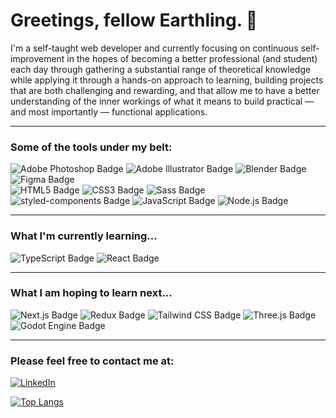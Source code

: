 # Greetings, fellow Earthling. 👷

I'm a self-taught web developer and currently focusing on continuous self-improvement in the hopes of becoming a better professional (and student) each day through gathering a substantial range of theoretical knowledge while applying it through a hands-on approach to learning, building projects that are both challenging and rewarding, and that allow me to have a better understanding of the inner workings of what it means to build practical — and most importantly — functional applications.

***

### Some of the tools under my belt:

![Adobe Photoshop Badge](https://img.shields.io/badge/Adobe%20Photoshop-31A8FF?logo=adobephotoshop&logoColor=fff&style=plastic)
![Adobe Illustrator Badge](https://img.shields.io/badge/Adobe%20Illustrator-FF9A00?logo=adobeillustrator&logoColor=fff&style=plastic)
![Blender Badge](https://img.shields.io/badge/Blender-F5792A?logo=blender&logoColor=fff&style=plastic)
![Figma Badge](https://img.shields.io/badge/Figma-F24E1E?logo=figma&logoColor=fff&style=plastic)
<br>
![HTML5 Badge](https://img.shields.io/badge/HTML5-E34F26?logo=html5&logoColor=fff&style=plastic)
![CSS3 Badge](https://img.shields.io/badge/CSS3-1572B6?logo=css3&logoColor=fff&style=plastic)
![Sass Badge](https://img.shields.io/badge/Sass-C69?logo=sass&logoColor=fff&style=plastic)
![styled-components Badge](https://img.shields.io/badge/styled--components-DB7093?logo=styledcomponents&logoColor=fff&style=plastic)
![JavaScript Badge](https://img.shields.io/badge/JavaScript-F7DF1E?logo=javascript&logoColor=000&style=plastic)
![Node.js Badge](https://img.shields.io/badge/Node.js-393?logo=nodedotjs&logoColor=fff&style=plastic)

***

### What I'm currently learning...

![TypeScript Badge](https://img.shields.io/badge/TypeScript-3178C6?logo=typescript&logoColor=fff&style=plastic)
![React Badge](https://img.shields.io/badge/React-61DAFB?logo=react&logoColor=000&style=plastic)

***

### What I am hoping to learn next...

![Next.js Badge](https://img.shields.io/badge/Next.js-000?logo=nextdotjs&logoColor=fff&style=plastic)
![Redux Badge](https://img.shields.io/badge/Redux-764ABC?logo=redux&logoColor=fff&style=plastic)
![Tailwind CSS Badge](https://img.shields.io/badge/Tailwind%20CSS-06B6D4?logo=tailwindcss&logoColor=fff&style=plastic)
![Three.js Badge](https://img.shields.io/badge/Three.js-000?logo=threedotjs&logoColor=fff&style=plastic)
![Godot Engine Badge](https://img.shields.io/badge/Godot%20Engine-478CBF?logo=godotengine&logoColor=fff&style=plastic)

***

### Please feel free to contact me at:

[![LinkedIn](https://img.shields.io/badge/linkedin-%230077B5.svg?style=for-the-badge&logo=linkedin&logoColor=white)](https://www.linkedin.com/in/ygor-dimas/)

[![Top Langs](https://github-readme-stats.vercel.app/api/top-langs/?username=ygordimas&layout=compact)](https://github.com/anuraghazra/github-readme-stats)

